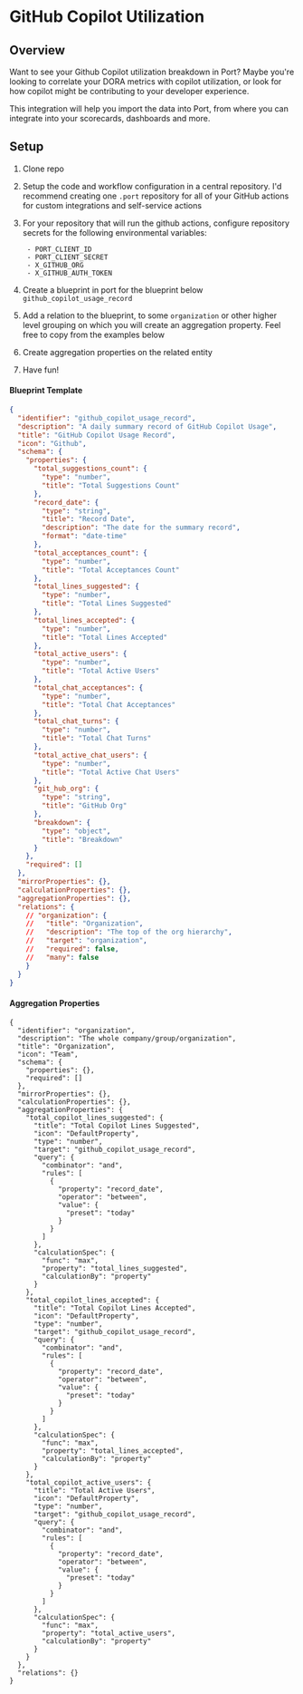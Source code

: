 # GitHub Copilot Utilization

## Overview

Want to see your Github Copilot utilization breakdown in Port? Maybe you're looking to correlate your DORA metrics with copilot utilization, or look for how copilot might be contributing to your developer experience.

This integration will help you import the data into Port, from where you can integrate into your scorecards, dashboards and more.

## Setup

1. Clone repo
1. Setup the code and workflow configuration in a central repository. I'd recommend creating one `.port` repository for all of your GitHub actions for custom integrations and self-service actions
1. For your repository that will run the github actions, configure repository secrets for the following environmental variables:

        - PORT_CLIENT_ID
        - PORT_CLIENT_SECRET
        - X_GITHUB_ORG
        - X_GITHUB_AUTH_TOKEN
1. Create a blueprint in port for the blueprint below `github_copilot_usage_record`
1. Add a relation to the blueprint, to some `organization` or other higher level grouping on which you will create an aggregation property. Feel free to copy from the examples below
1. Create aggregation properties on the related entity
1. Have fun!

#### Blueprint Template
```json
{
  "identifier": "github_copilot_usage_record",
  "description": "A daily summary record of GitHub Copilot Usage",
  "title": "GitHub Copilot Usage Record",
  "icon": "Github",
  "schema": {
    "properties": {
      "total_suggestions_count": {
        "type": "number",
        "title": "Total Suggestions Count"
      },
      "record_date": {
        "type": "string",
        "title": "Record Date",
        "description": "The date for the summary record",
        "format": "date-time"
      },
      "total_acceptances_count": {
        "type": "number",
        "title": "Total Acceptances Count"
      },
      "total_lines_suggested": {
        "type": "number",
        "title": "Total Lines Suggested"
      },
      "total_lines_accepted": {
        "type": "number",
        "title": "Total Lines Accepted"
      },
      "total_active_users": {
        "type": "number",
        "title": "Total Active Users"
      },
      "total_chat_acceptances": {
        "type": "number",
        "title": "Total Chat Acceptances"
      },
      "total_chat_turns": {
        "type": "number",
        "title": "Total Chat Turns"
      },
      "total_active_chat_users": {
        "type": "number",
        "title": "Total Active Chat Users"
      },
      "git_hub_org": {
        "type": "string",
        "title": "GitHub Org"
      },
      "breakdown": {
        "type": "object",
        "title": "Breakdown"
      }
    },
    "required": []
  },
  "mirrorProperties": {},
  "calculationProperties": {},
  "aggregationProperties": {},
  "relations": {
    // "organization": {
    //   "title": "Organization",
    //   "description": "The top of the org hierarchy",
    //   "target": "organization",
    //   "required": false,
    //   "many": false
    }
  }
}
```

#### Aggregation Properties

```
{
  "identifier": "organization",
  "description": "The whole company/group/organization",
  "title": "Organization",
  "icon": "Team",
  "schema": {
    "properties": {},
    "required": []
  },
  "mirrorProperties": {},
  "calculationProperties": {},
  "aggregationProperties": {
    "total_copilot_lines_suggested": {
      "title": "Total Copilot Lines Suggested",
      "icon": "DefaultProperty",
      "type": "number",
      "target": "github_copilot_usage_record",
      "query": {
        "combinator": "and",
        "rules": [
          {
            "property": "record_date",
            "operator": "between",
            "value": {
              "preset": "today"
            }
          }
        ]
      },
      "calculationSpec": {
        "func": "max",
        "property": "total_lines_suggested",
        "calculationBy": "property"
      }
    },
    "total_copilot_lines_accepted": {
      "title": "Total Copilot Lines Accepted",
      "icon": "DefaultProperty",
      "type": "number",
      "target": "github_copilot_usage_record",
      "query": {
        "combinator": "and",
        "rules": [
          {
            "property": "record_date",
            "operator": "between",
            "value": {
              "preset": "today"
            }
          }
        ]
      },
      "calculationSpec": {
        "func": "max",
        "property": "total_lines_accepted",
        "calculationBy": "property"
      }
    },
    "total_copilot_active_users": {
      "title": "Total Active Users",
      "icon": "DefaultProperty",
      "type": "number",
      "target": "github_copilot_usage_record",
      "query": {
        "combinator": "and",
        "rules": [
          {
            "property": "record_date",
            "operator": "between",
            "value": {
              "preset": "today"
            }
          }
        ]
      },
      "calculationSpec": {
        "func": "max",
        "property": "total_active_users",
        "calculationBy": "property"
      }
    }
  },
  "relations": {}
}
```
